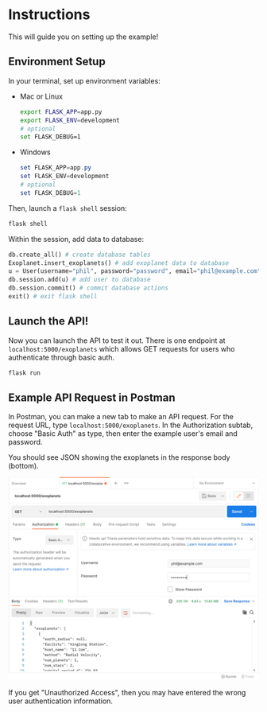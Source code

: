 # Instructions

This will guide you on setting up the example!

## Environment Setup

In your terminal, set up environment variables:

- Mac or Linux
  ```bash
  export FLASK_APP=app.py
  export FLASK_ENV=development
  # optional
  set FLASK_DEBUG=1
  ```

- Windows
  ```powershell
  set FLASK_APP=app.py
  set FLASK_ENV=development
  # optional
  set FLASK_DEBUG=1
  ```

Then, launch a `flask shell` session:

```bash
flask shell
```

Within the session, add data to database:

```python
db.create_all() # create database tables
Exoplanet.insert_exoplanets() # add exoplanet data to database
u = User(username="phil", password="password", email="phil@example.com") # create example user
db.session.add(u) # add user to database
db.session.commit() # commit database actions
exit() # exit flask shell
```

## Launch the API!

Now you can launch the API to test it out. There is one endpoint at `localhost:5000/exoplanets` which allows GET requests for users who authenticate through basic auth.

```bash
flask run
```

## Example API Request in Postman

In Postman, you can make a new tab to make an API request. For the request URL, type `localhost:5000/exoplanets`. In the Authorization subtab, choose "Basic Auth" as type, then enter the example user's email and password.

You should see JSON showing the exoplanets in the response body (bottom).

![postman example](imgs/postman_example.png)

If you get "Unauthorized Access", then you may have entered the wrong user authentication information.
